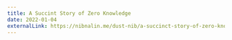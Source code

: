 ```yaml
---
title: A Succint Story of Zero Knowledge
date: 2022-01-04
externalLink: https://nibnalin.me/dust-nib/a-succinct-story-of-zero-knowledge.html
---
```

